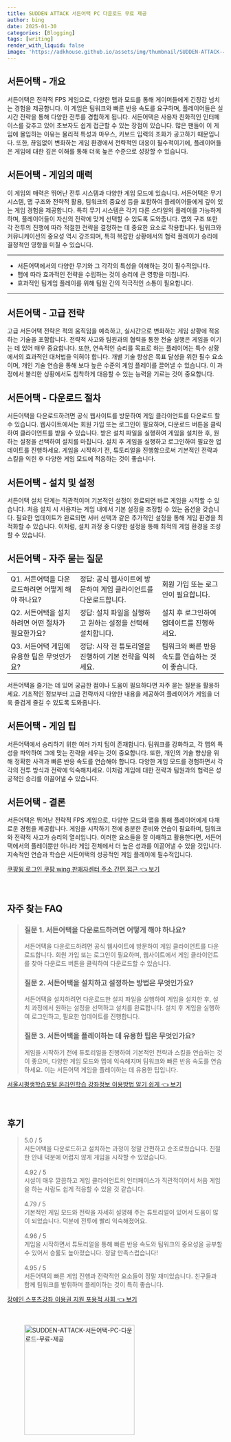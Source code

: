 ```yaml
---
title: SUDDEN ATTACK 서든어택 PC 다운로드 무료 제공
author: bing
date: 2025-01-30
categories: [Blogging]
tags: [writing]
render_with_liquid: false
image: 'https://adkhouse.github.io/assets/img/thumbnail/SUDDEN-ATTACK-서든어택-PC-다운로드-무료-제공.webp'
---
```



<h2 id='서든어택-개요'>서든어택 - 개요</h2>

<p>서든어택은 전략적 FPS 게임으로, 다양한 맵과 모드를 통해 게이머들에게 긴장감 넘치는 경험을 제공합니다. 이 게임은 팀워크와 빠른 반응 속도를 요구하며, 플레이어들은 실시간 전략을 통해 다양한 전투를 경험하게 됩니다. 서든어택은 사용자 친화적인 인터페이스를 갖추고 있어 초보자도 쉽게 접근할 수 있는 장점이 있습니다. 많은 팬들이 이 게임에 몰입하는 이유는 물리적 특성과 마우스, 키보드 입력의 조화가 공고하기 때문입니다. 또한, 끊임없이 변화하는 게임 환경에서 전략적인 대응이 필수적이기에, 플레이어들은 게임에 대한 깊은 이해를 통해 더욱 높은 수준으로 성장할 수 있습니다.</p>

<h2 id='서든어택-게임의-매력'>서든어택 - 게임의 매력</h2>

<p>이 게임의 매력은 뛰어난 전투 시스템과 다양한 게임 모드에 있습니다. 서든어택은 무기 시스템, 맵 구조와 전략적 활용, 팀워크의 중요성 등을 포함하여 플레이어들에게 깊이 있는 게임 경험을 제공합니다. 특히 무기 시스템은 각기 다른 스타일의 플레이를 가능하게 하며, 플레이어들이 자신의 전략에 맞게 선택할 수 있도록 도와줍니다. 맵의 구조 또한 각 전투의 진행에 따라 적절한 전략을 결정하는 데 중요한 요소로 작용합니다. 팀워크와 커뮤니케이션의 중요성 역시 강조되며, 특히 복잡한 상황에서의 협력 플레이가 승리에 결정적인 영향을 미칠 수 있습니다.</p>

<hr />

<ul>
    <li>서든어택에서의 다양한 무기와 그 각각의 특성을 이해하는 것이 필수적입니다.</li>
    <li>맵에 따라 효과적인 전략을 수립하는 것이 승리에 큰 영향을 미칩니다.</li>
    <li>효과적인 팀게임 플레이를 위해 팀원 간의 적극적인 소통이 필요합니다.</li>
</ul>

<hr />

<h2 id='서든어택-고급전략'>서든어택 - 고급 전략</h2>

<p>고급 서든어택 전략은 적의 움직임을 예측하고, 실시간으로 변화하는 게임 상황에 적응하는 기술을 포함합니다. 전략적 사고와 팀원과의 협력을 통한 전술 실행은 게임을 이기는 데 있어 매우 중요합니다. 또한, 연속적인 승리를 목표로 하는 플레이어는 특수 상황에서의 효과적인 대처법을 익혀야 합니다. 개별 기술 향상은 목표 달성을 위한 필수 요소이며, 개인 기술 연습을 통해 보다 높은 수준의 게임 플레이를 끌어낼 수 있습니다. 이 과정에서 불리한 상황에서도 침착하게 대응할 수 있는 능력을 기르는 것이 중요합니다.</p>

<h2 id='서든어택-다운로드-절차'>서든어택 - 다운로드 절차</h2>

<p>서든어택을 다운로드하려면 공식 웹사이트를 방문하여 게임 클라이언트를 다운로드 할 수 있습니다. 웹사이트에서는 회원 가입 또는 로그인이 필요하며, 다운로드 버튼을 클릭하여 클라이언트를 받을 수 있습니다. 받은 설치 파일을 실행하여 게임을 설치한 후, 원하는 설정을 선택하여 설치를 마칩니다. 설치 후 게임을 실행하고 로그인하여 필요한 업데이트를 진행하세요. 게임을 시작하기 전, 튜토리얼을 진행함으로써 기본적인 전략과 스킬을 익힌 후 다양한 게임 모드에 적응하는 것이 좋습니다.</p>

<h2 id='서든어택-설치-및-설정'>서든어택 - 설치 및 설정</h2>

<p>서든어택 설치 단계는 직관적이며 기본적인 설정이 완료되면 바로 게임을 시작할 수 있습니다. 처음 설치 시 사용자는 게임 내에서 기본 설정을 조정할 수 있는 옵션을 갖습니다. 필요한 업데이트가 완료되면 서버 선택과 같은 추가적인 설정을 통해 게임 환경을 최적화할 수 있습니다. 이처럼, 설치 과정 중 다양한 설정을 통해 최적의 게임 환경을 조성할 수 있습니다.</p>

<h2 id='서든어택-자주-묻는-질문'>서든어택 - 자주 묻는 질문</h2>

<table>
    <tr>
        <td>Q1. 서든어택을 다운로드하려면 어떻게 해야 하나요?</td>
        <td>정답: 공식 웹사이트에 방문하여 게임 클라이언트를 다운로드합니다.</td>
        <td>회원 가입 또는 로그인이 필요합니다.</td>
    </tr>
    <tr>
        <td>Q2. 서든어택을 설치하려면 어떤 절차가 필요한가요?</td>
        <td>정답: 설치 파일을 실행하고 원하는 설정을 선택해 설치합니다.</td>
        <td>설치 후 로그인하여 업데이트를 진행하세요.</td>
    </tr>
    <tr>
        <td>Q3. 서든어택 게임에 유용한 팁은 무엇인가요?</td>
        <td>정답: 시작 전 튜토리얼을 진행하여 기본 전략을 익히세요.</td>
        <td>팀워크와 빠른 반응 속도를 연습하는 것이 좋습니다.</td>
    </tr>
</table>

<p>서든어택을 즐기는 데 있어 궁금한 점이나 도움이 필요하다면 자주 묻는 질문을 활용하세요. 기초적인 정보부터 고급 전략까지 다양한 내용을 제공하여 플레이어가 게임을 더욱 즐겁게 즐길 수 있도록 도와줍니다.</p>

<h2 id='서든어택-게임-팁'>서든어택 - 게임 팁</h2>

<p>서든어택에서 승리하기 위한 여러 가지 팁이 존재합니다. 팀워크를 강화하고, 각 맵의 특성을 파악하여 그에 맞는 전략을 세우는 것이 중요합니다. 또한, 개인의 기술 향상을 위해 정확한 사격과 빠른 반응 속도를 연습해야 합니다. 다양한 게임 모드를 경험하면서 각각의 전투 방식과 전략에 익숙해지세요. 이처럼 게임에 대한 전략과 팀원과의 협력은 성공적인 승리를 이끌어낼 수 있습니다.</p>

<h2 id='서든어택-결론'>서든어택 - 결론</h2>

<p>서든어택은 뛰어난 전략적 FPS 게임으로, 다양한 모드와 맵을 통해 플레이어에게 다채로운 경험을 제공합니다. 게임을 시작하기 전에 충분한 준비와 연습이 필요하며, 팀워크와 전략적 사고가 승리의 열쇠입니다. 이러한 요소들을 잘 이해하고 활용한다면, 서든어택에서의 플레이뿐만 아니라 게임 전체에서 더 높은 성과를 이끌어낼 수 있을 것입니다. 지속적인 연습과 학습은 서든어택의 성공적인 게임 플레이에 필수적입니다.</p>


<p><a class="click-button" title="쿠팡윙 로그인 쿠팡 wing 판매자센터 주소 간편 접근" href="https://adkhouse.github.io/posts/%EC%BF%A0%ED%8C%A1%EC%9C%99-%EB%A1%9C%EA%B7%B8%EC%9D%B8-%EC%BF%A0%ED%8C%A1-wing-%ED%8C%90%EB%A7%A4%EC%9E%90%EC%84%BC%ED%84%B0-%EC%A3%BC%EC%86%8C-%EA%B0%84%ED%8E%B8-%EC%A0%91%EA%B7%BC/" rel="dofollow">쿠팡윙 로그인 쿠팡 wing 판매자센터 주소 간편 접근 👈 보기</a></p><br>
<h2 id='자주_찾는_FAQ'>자주 찾는 FAQ</h2>
<div itemscope="" itemtype="https://schema.org/FAQPage">
<blockquote>
<div itemscope="" itemprop="mainEntity" itemtype="https://schema.org/Question">
<h3 itemprop="name">질문 1. 서든어택을 다운로드하려면 어떻게 해야 하나요?</h3>
<div itemscope="" itemprop="acceptedAnswer" itemtype="https://schema.org/Answer">
<span itemprop="text">
<p>서든어택을 다운로드하려면 공식 웹사이트에 방문하여 게임 클라이언트를 다운로드합니다. 회원 가입 또는 로그인이 필요하며, 웹사이트에서 게임 클라이언트를 찾아 다운로드 버튼을 클릭하여 다운로드할 수 있습니다.</p>
</span>
</div>
</div>
<div itemscope="" itemprop="mainEntity" itemtype="https://schema.org/Question">
<h3 itemprop="name">질문 2. 서든어택을 설치하고 설정하는 방법은 무엇인가요?</h3>
<div itemscope="" itemprop="acceptedAnswer" itemtype="https://schema.org/Answer">
<span itemprop="text">
<p>서든어택을 설치하려면 다운로드한 설치 파일을 실행하여 게임을 설치한 후, 설치 과정에서 원하는 설정을 선택하고 설치를 완료합니다. 설치 후 게임을 실행하여 로그인하고, 필요한 업데이트를 진행합니다.</p>
</span>
</div>
</div>
<div itemscope="" itemprop="mainEntity" itemtype="https://schema.org/Question">
<h3 itemprop="name">질문 3. 서든어택을 플레이하는 데 유용한 팁은 무엇인가요?</h3>
<div itemscope="" itemprop="acceptedAnswer" itemtype="https://schema.org/Answer">
<span itemprop="text">
<p>게임을 시작하기 전에 튜토리얼을 진행하여 기본적인 전략과 스킬을 연습하는 것이 좋으며, 다양한 게임 모드와 맵에 익숙해지며 팀워크와 빠른 반응 속도를 연습하세요. 이는 서든어택 게임을 플레이하는 데 유용한 팁입니다.</p>
</span>
</div>
</div>
</blockquote>
</div>
<p><a class="click-button" title="서울시평생학습포털 온라인학습 강좌정보 이용방법 알기 쉽게" href="https://adkhouse.github.io/posts/%EC%84%9C%EC%9A%B8%EC%8B%9C%ED%8F%89%EC%83%9D%ED%95%99%EC%8A%B5%ED%8F%AC%ED%84%B8-%EC%98%A8%EB%9D%BC%EC%9D%B8%ED%95%99%EC%8A%B5-%EA%B0%95%EC%A2%8C%EC%A0%95%EB%B3%B4-%EC%9D%B4%EC%9A%A9%EB%B0%A9%EB%B2%95-%EC%95%8C%EA%B8%B0-%EC%89%BD%EA%B2%8C/" rel="dofollow">서울시평생학습포털 온라인학습 강좌정보 이용방법 알기 쉽게 👈 보기</a></p><br>
<h2 id='후기'>후기</h2>
<div itemscope itemtype="https://schema.org/Product">
  <blockquote>
  <div itemprop="review" itemscope itemtype="https://schema.org/Review">
      <div itemprop="reviewRating" itemscope itemtype="https://schema.org/Rating"> <span itemprop="ratingValue">5.0</span> / <span itemprop="bestRating">5</span> </div>
      <span itemprop="reviewBody">서든어택을 다운로드하고 설치하는 과정이 정말 간편하고 순조로웠습니다. 친절한 안내 덕분에 어렵지 않게 게임을 시작할 수 있었습니다.</span>
  </div>
  <br>
  <div itemprop="review" itemscope itemtype="https://schema.org/Review">
      <div itemprop="reviewRating" itemscope itemtype="https://schema.org/Rating"> <span itemprop="ratingValue">4.92</span> / <span itemprop="bestRating">5</span> </div>
      <span itemprop="reviewBody">시설이 매우 깔끔하고 게임 클라이언트의 인터페이스가 직관적이어서 처음 게임을 하는 사람도 쉽게 적응할 수 있을 것 같습니다.</span>
  </div>
  <br>
  <div itemprop="review" itemscope itemtype="https://schema.org/Review">
      <div itemprop="reviewRating" itemscope itemtype="https://schema.org/Rating"> <span itemprop="ratingValue">4.79</span> / <span itemprop="bestRating">5</span> </div>
      <span itemprop="reviewBody">기본적인 게임 모드와 전략을 자세히 설명해 주는 튜토리얼이 있어서 도움이 많이 되었습니다. 덕분에 전투에 빨리 익숙해졌어요.</span>
  </div>
  <br>
  <div itemprop="review" itemscope itemtype="https://schema.org/Review">
      <div itemprop="reviewRating" itemscope itemtype="https://schema.org/Rating"> <span itemprop="ratingValue">4.96</span> / <span itemprop="bestRating">5</span> </div>
      <span itemprop="reviewBody">게임을 시작하면서 튜토리얼을 통해 빠른 반응 속도와 팀워크의 중요성을 공부할 수 있어서 승률도 높아졌습니다. 정말 만족스럽습니다!</span>
  </div>
  <br>
  <div itemprop="review" itemscope itemtype="https://schema.org/Review">
      <div itemprop="reviewRating" itemscope itemtype="https://schema.org/Rating"> <span itemprop="ratingValue">4.95</span> / <span itemprop="bestRating">5</span> </div>
      <span itemprop="reviewBody">서든어택의 빠른 게임 진행과 전략적인 요소들이 정말 재미있습니다. 친구들과 함께 팀워크를 발휘하며 플레이하는 것이 특히 좋습니다.</span>
  </div>
  </blockquote>
</div>
<p><a class="click-button" title="장애인 스포츠강좌 이용권 지원 포용적 사회" href="https://adkhouse.github.io/posts/%EC%9E%A5%EC%95%A0%EC%9D%B8-%EC%8A%A4%ED%8F%AC%EC%B8%A0%EA%B0%95%EC%A2%8C-%EC%9D%B4%EC%9A%A9%EA%B6%8C-%EC%A7%80%EC%9B%90-%ED%8F%AC%EC%9A%A9%EC%A0%81-%EC%82%AC%ED%9A%8C/" rel="dofollow">장애인 스포츠강좌 이용권 지원 포용적 사회 👈 보기</a></p><br>
<figure class="image"><img src="https://adkhouse.github.io/assets/img/thumbnail/SUDDEN-ATTACK-서든어택-PC-다운로드-무료-제공.webp" alt="SUDDEN-ATTACK-서든어택-PC-다운로드-무료-제공" width="256" height="256"></figure>